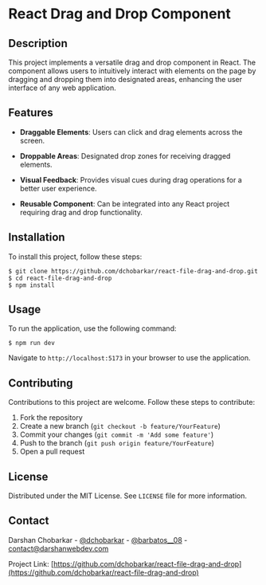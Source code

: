 # React Drag and Drop Component

## Description

This project implements a versatile drag and drop component in React. The component allows users to intuitively interact with elements on the page by dragging and dropping them into designated areas, enhancing the user interface of any web application.

## Features

- **Draggable Elements**: Users can click and drag elements across the screen.

- **Droppable Areas**: Designated drop zones for receiving dragged elements.

- **Visual Feedback**: Provides visual cues during drag operations for a better user experience.

- **Reusable Component**: Can be integrated into any React project requiring drag and drop functionality.

## Installation

To install this project, follow these steps:

    $ git clone https://github.com/dchobarkar/react-file-drag-and-drop.git
    $ cd react-file-drag-and-drop
    $ npm install

## Usage

To run the application, use the following command:

    $ npm run dev

Navigate to `http://localhost:5173` in your browser to use the application.

## Contributing

Contributions to this project are welcome. Follow these steps to contribute:

1. Fork the repository
2. Create a new branch (`git checkout -b feature/YourFeature`)
3. Commit your changes (`git commit -m 'Add some feature'`)
4. Push to the branch (`git push origin feature/YourFeature`)
5. Open a pull request

## License

Distributed under the MIT License. See `LICENSE` file for more information.

## Contact

Darshan Chobarkar - [@dchobarkar](https://www.linkedin.com/in/dchobarkar/) - [@barbatos\_\_08](https://twitter.com/barbatos__08) - contact@darshanwebdev.com

Project Link: [https://github.com/dchobarkar/react-file-drag-and-drop](https://github.com/dchobarkar/react-file-drag-and-drop)
